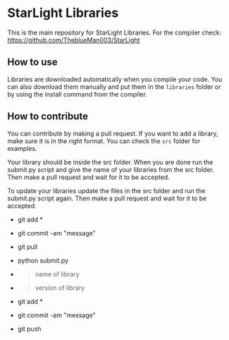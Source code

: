 ﻿# StarLight Libraries
This is the main repository for StarLight Libraries. For the compiler check: https://github.com/TheblueMan003/StarLight

## How to use
Libraries are downloaded automatically when you compile your code. You can also download them manually and put them in the `libraries` folder or by using the install command from the compiler.

## How to contribute
You can contribute by making a pull request. If you want to add a library, make sure it is in the right format. You can check the `src` folder for examples.

Your library should be inside the src folder. When you are done run the submit.py script and give the name of your libraries from the src folder. Then make a pull request and wait for it to be accepted.

To update your libraries update the files in the src folder and run the submit.py script again. Then make a pull request and wait for it to be accepted.

- git add *
- git commit -am "message"
- git pull

- python submit.py
- > name of library
- > version of library

- git add *
- git commit -am "message"
- git push
